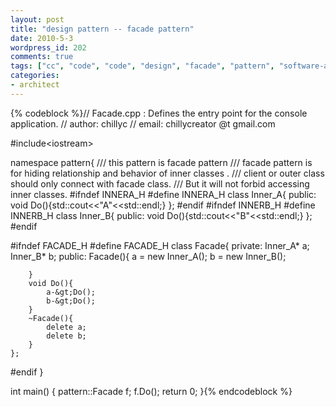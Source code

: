 ```yaml
---
layout: post
title: "design pattern -- facade pattern"
date: 2010-5-3
wordpress_id: 202
comments: true
tags: ["cc", "code", "code", "design", "facade", "pattern", "software-architecture-code"]
categories:
- architect
---
```

<meta name="_edit_last" content="1" />
<meta name="_su_description" content="software architecture
design pattern of facade" />
<meta name="_su_keywords" content="facade,pattern,code,design" />
<meta name="_su_title" content="facade,pattern,code,design" />
<meta name="views" content="417" />

{% codeblock %}// Facade.cpp : Defines the entry point for the console application.
// author: chillyc
// email: chillycreator @t gmail.com

#include&lt;iostream&gt;

namespace pattern{
	/// this pattern is facade pattern
	/// facade pattern is for hiding relationship and behavior of inner classes .
	/// client or outer class should only connect with facade class.
	/// But it will not forbid accessing inner classes.
#ifndef INNERA_H
#define INNERA_H
	class Inner_A{
	public:
		void Do(){std::cout&lt;&lt;"A"&lt;&lt;std::endl;}
	};
#endif
#ifndef INNERB_H
#define INNERB_H
	class Inner_B{
	public:
		void Do(){std::cout&lt;&lt;"B"&lt;&lt;std::endl;}
	};
#endif

#ifndef FACADE_H
#define FACADE_H
	class Facade{
	private:
		Inner_A* a;
		Inner_B* b;
	public:
		Facade(){
			a = new Inner_A();
			b = new Inner_B();

		}
		void Do(){
			a-&gt;Do();
			b-&gt;Do();
		}
		~Facade(){
			delete a;
			delete b;
		}
	};
#endif
}

int main()
{
	pattern::Facade f;
	f.Do();
	return 0;
}{% endcodeblock %}
 
